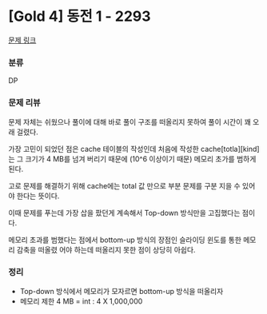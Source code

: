# [Gold 4] 동전 1 - 2293
[문제 링크](https://www.acmicpc.net/problem/2293)

### 분류
DP

### 문제 리뷰
<p>문제 자체는 쉬웠으나 풀이에 대해 바로 풀이 구조를 떠올리지 못하여 풀이 시간이 꽤 오래 걸렸다.</p>
<p>가장 고민이 되었던 점은 cache 테이블의 작성인데 처음에 작성한 cache[totla][kind]는 그 크기가 4 MB를 넘겨 버리기 때문에 (10^6 이상이기 때문) 메모리 초가를 범하게 된다.</p>
<p>고로 문제를 해결하기 위해 cache에는 total 값 만으로 부분 문제를 구분 지을 수 있어야 한다는 뜻이다.</p>
<p>이때 문제를 푸는데 가장 삽을 팠던게 계속해서 Top-down 방식만을 고집했다는 점이다.</p>
<p>메모리 초과를 범했다는 점에서 bottom-up 방식의 장점인 슬라이딩 윈도를 통한 메모리 감축을 떠올렸 어야 하는데 떠올리지 못한 점이 상당히 아쉽다.</p>

### 정리
+ Top-down 방식에서 메모리가 모자르면 bottom-up 방식을 떠올리자
+ 메모리 제한 4 MB = int : 4 X 1,000,000